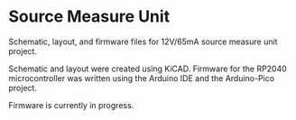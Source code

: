 # Source Measure Unit
Schematic, layout, and firmware files for 12V/65mA source measure unit project.

Schematic and layout were created using KiCAD. Firmware for the RP2040 microcontroller was written using the Arduino IDE and the Arduino-Pico project.

Firmware is currently in progress.